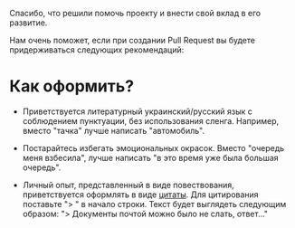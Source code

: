 Спасибо, что решили помочь проекту и внести свой вклад в его развитие.

Нам очень поможет, если при создании Pull Request вы будете придерживаться следующих рекомендаций:

# Как оформить?

- Приветствуется литературный украинский/русский язык с соблюдением пунктуации, без использования сленга. Например, вместо "тачка" лучше написать "автомобиль".

- Постарайтесь избегать эмоциональных окрасок. Вместо "очередь меня взбесила", лучше написать "в это время уже была большая очередь".

- Личный опыт, представленный в виде повествования, приветствуется оформлять в виде [цитаты](https://github.com/ru-de/faq/blob/master/Niederlassungserlaubnis.md#monkeyalice). Для цитирования поставьте "> " в начало строки. Текст будет выглядеть следующим образом: "> Документы почтой можно было не слать, ответ..."  
